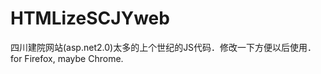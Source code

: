 HTMLizeSCJYweb
==============

四川建院网站(asp.net2.0)太多的上个世纪的JS代码．修改一下方便以后使用．for Firefox, maybe  Chrome.
